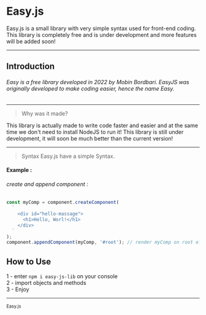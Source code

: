 # Easy.js
Easy.js is a small library with very simple syntax used for front-end coding. This library is completely free and is under development and more features will be added soon!

---
## Introduction

###### Easy is a free library developed in 2022 by Mobin Bordbari. EasyJS was originally developed to make coding easier, hence the name Easy.
---

> Why was it made?


This library is actually made to write code faster and easier and at the same time we don't need to install NodeJS to run it!
This library is still under development, it will soon be much better than the current version!

---

> Syntax
Easy.js have a simple Syntax.

#### Example :

###### create and append component :
```javascript
const myComp = component.createComponent(
  `
    <div id="hello-massage">
      <h1>Hello, Worl!</h1>
    </div>
  `
);
component.appendComponent(myComp, '#root'); // render myComp on root element
```

## How to Use

1 - enter ```npm i easy-js-lib``` on your console <br/>
2 - import objects and methods<br/>
3 - Enjoy

---

<sup>Easy.js</sup>
